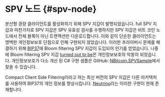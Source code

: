 # SPV 노드 {#spv-node}

분산형 경량 클라이언트를 활성화하기 위해 SPV 지갑이 발명되었습니다. 
full SPV 지갑과 마찬가지로 SPV 지갑은 SPV 유효성 검사를 수행하지만 SPV 지갑은 비트 코인 노드에서 전체 블록이 아닌 트랜젝션만 다운로드합니다. 
이와 같이 단순한 클라이언트는 명백한 개인정보보호 단점으로 인해 구현되지 않았습니다. 
이러한 프라이버시 문제를 해결하기 위해 [BIP37](https://github.com/bitcoin/bips/blob/master/bip-0037.mediawiki)에 Bloom filtering SPV 지갑이 도입되어 인기를 얻었습니다. 나중에 Bloom filtering SPV 지갑 [turned out to be](https://jonasnick.github.io/blog/2015/02/12/privacy-in-bitcoinj/)은 개인정보보호의 악몽이 되었습니다.
개인정보보호가 다소 개선 된 C# 구현 샘플은 GitHub: [NBitcoin.SPVSample](https://github.com/NicolasDorier/NBitcoin.SPVSample)에서 찾을 수 있습니다.

Compact Client Side Filtering이라고 하는 최신 버전의 SPV 지갑은 다른 아키텍처를 사용하여 BIP37의 개인 정보를 향상시킵니다. [Neutrino](https://github.com/lightninglabs/neutrino)라는 이러한 구현이 현재 존재합니다.
